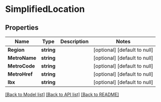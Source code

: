 # SimplifiedLocation

## Properties
Name | Type | Description | Notes
------------ | ------------- | ------------- | -------------
**Region** | **string** |  | [optional] [default to null]
**MetroName** | **string** |  | [optional] [default to null]
**MetroCode** | **string** |  | [optional] [default to null]
**MetroHref** | **string** |  | [optional] [default to null]
**Ibx** | **string** |  | [optional] [default to null]

[[Back to Model list]](../README.md#documentation-for-models) [[Back to API list]](../README.md#documentation-for-api-endpoints) [[Back to README]](../README.md)

